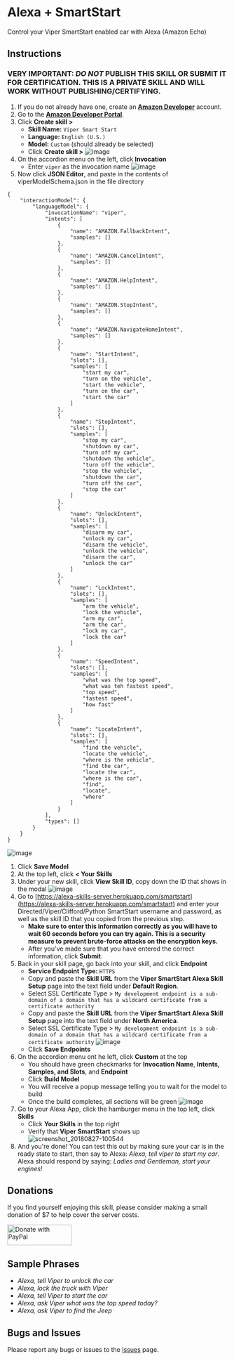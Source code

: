 # Alexa + SmartStart
Control your Viper SmartStart enabled car with Alexa (Amazon Echo)

## Instructions

### VERY IMPORTANT: ***DO NOT*** PUBLISH THIS SKILL OR SUBMIT IT FOR CERTIFICATION. THIS IS A PRIVATE SKILL AND WILL WORK WITHOUT PUBLISHING/CERTIFYING.

1. If you do not already have one, create an [**Amazon Developer**](https://developer.amazon.com/) account.
1. Go to the [**Amazon Developer Portal**](https://developer.amazon.com/edw/home.html#/).
1. Click **Create skill >**
    * **Skill Name:** `Viper Smart Start`
    * **Language:** `English (U.S.)`
    * **Model:** `Custom` (should already be selected)
    * Click **Create skill >**
![image](https://user-images.githubusercontent.com/12087169/44659722-280e0080-a9d3-11e8-879e-e5e1f0b8ef16.png)
1. On the accordion menu on the left, click **Invocation**
    * Enter `viper` as the invocation name
    ![image](https://user-images.githubusercontent.com/12087169/44663067-71634d80-a9dd-11e8-8243-e79cbde3f4b7.png)
1. Now click **JSON Editor**, and paste in the contents of viperModelSchema.json in the file directory
```
{
    "interactionModel": {
        "languageModel": {
            "invocationName": "viper",
            "intents": [
                {
                    "name": "AMAZON.FallbackIntent",
                    "samples": []
                },
                {
                    "name": "AMAZON.CancelIntent",
                    "samples": []
                },
                {
                    "name": "AMAZON.HelpIntent",
                    "samples": []
                },
                {
                    "name": "AMAZON.StopIntent",
                    "samples": []
                },
                {
                    "name": "AMAZON.NavigateHomeIntent",
                    "samples": []
                },
                {
                    "name": "StartIntent",
                    "slots": [],
                    "samples": [
                        "start my car",
                        "turn on the vehicle",
                        "start the vehicle",
                        "turn on the car",
                        "start the car"
                    ]
                },
                {
                    "name": "StopIntent",
                    "slots": [],
                    "samples": [
                        "stop my car",
                        "shutdown my car",
                        "turn off my car",
                        "shutdown the vehicle",
                        "turn off the vehicle",
                        "stop the vehicle",
                        "shutdown the car",
                        "turn off the car",
                        "stop the car"
                    ]
                },
                {
                    "name": "UnlockIntent",
                    "slots": [],
                    "samples": [
                        "disarm my car",
                        "unlock my car",
                        "disarm the vehicle",
                        "unlock the vehicle",
                        "disarm the car",
                        "unlock the car"
                    ]
                },
                {
                    "name": "LockIntent",
                    "slots": [],
                    "samples": [
                        "arm the vehicle",
                        "lock the vehicle",
                        "arm my car",
                        "arm the car",
                        "lock my car",
                        "lock the car"
                    ]
                },
                {
                    "name": "SpeedIntent",
                    "slots": [],
                    "samples": [
                        "what was the top speed",
                        "what was teh fastest speed",
                        "top speed",
                        "fastest speed",
                        "how fast"
                    ]
                },
                {
                    "name": "LocateIntent",
                    "slots": [],
                    "samples": [
                        "find the vehicle",
                        "locate the vehicle",
                        "where is the vehicle",
                        "find the car",
                        "locate the car",
                        "where is the car",
                        "find",
                        "locate",
                        "where"
                    ]
                }
            ],
            "types": []
        }
    }
}
```
![image](https://user-images.githubusercontent.com/12087169/44663729-55f94200-a9df-11e8-8ba8-7f848dc39d4e.png)
1. Click **Save Model**
1. At the top left, click **< Your Skills**
1. Under your new skill, click **View Skill ID**, copy down the ID that shows in the modal
![image](https://user-images.githubusercontent.com/12087169/44659864-b08ca100-a9d3-11e8-8007-4d2229e184fb.png)
1. Go to [https://alexa-skills-server.herokuapp.com/smartstart](https://alexa-skills-server.herokuapp.com/smartstart) and enter your Directed/Viper/Clifford/Python SmartStart username and password, as well as the skill ID that you copied from the previous step.
    * **Make sure to enter this information correctly as you will have to wait 60 seconds before you can try again. This is a security measure to prevent brute-force attacks on the encryption keys.**
    * After you've made sure that you have entered the correct information, click **Submit**.
1. Back in your skill page, go back into your skill, and click **Endpoint**
    * **Service Endpoint Type:** `HTTPS`
    * Copy and paste the **Skill URL** from the **Viper SmartStart Alexa Skill Setup** page into the text field under **Default Region**.
    * Select SSL Certificate Type > `My development endpoint is a sub-domain of a domain that has a wildcard certificate from a certificate authority`
    * Copy and paste the **Skill URL** from the **Viper SmartStart Alexa Skill Setup** page into the text field under **North America**.
    * Select SSL Certificate Type > `My development endpoint is a sub-domain of a domain that has a wildcard certificate from a certificate authority`
    ![image](https://user-images.githubusercontent.com/12087169/44663924-cdc76c80-a9df-11e8-89a8-05ca655f05cb.png)
    * Click **Save Endpoints**
1. On the accordion menu ont he left, click **Custom** at the top
    * You should have green checkmarks for **Invocation Name**, **Intents, Samples, and Slots**, and **Endpoint**
    * Click **Build Model**
    * You will receive a popup message telling you to wait for the model to build
    * Once the build completes, all sections will be green
    ![image](https://user-images.githubusercontent.com/12087169/44664122-5d6d1b00-a9e0-11e8-83a8-dbe078790637.png)
1. Go to your Alexa App, click the hamburger menu in the top left, click **Skills**
    * Click **Your Skills** in the top right
    * Verify that **Viper SmartStart** shows up
    ![screenshot_20180827-100544](https://user-images.githubusercontent.com/12087169/44664303-d53b4580-a9e0-11e8-94f7-1f74de6a7ee1.png)
1. And you're done! You can test this out by making sure your car is in the ready state to start, then say to Alexa: *Alexa, tell viper to start my car*. Alexa should respond by saying: *Ladies and Gentleman, start your engines!*

## Donations

If you find yourself enjoying this skill, please consider making a small donation of $7 to help cover the server costs.

<a href="https://www.paypal.com/cgi-bin/webscr?cmd=_s-xclick&hosted_button_id=QMN7ED7745TQJ">
  <img src="https://www.paypalobjects.com/en_US/i/btn/btn_donateCC_LG.gif" width="147" height="47" alt="Donate with PayPal" border="0">
</a>

## Sample Phrases

* *Alexa, tell Viper to unlock the car*
* *Alexa, lock the truck with Viper*
* *Alexa, tell Viper to start the car*
* *Alexa, ask Viper what was the top speed today?*
* *Alexa, ask Viper to find the Jeep*

## Bugs and Issues

Please report any bugs or issues to the [Issues](https://github.com/dale3h/alexa-smartstart/issues) page.
